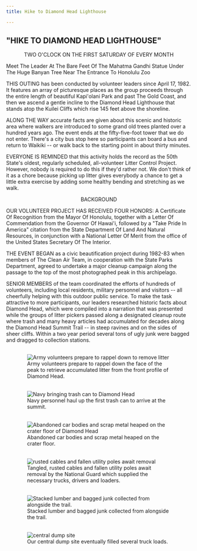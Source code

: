 ```yaml
---
title: Hike to Diamond Head Lighthouse

---
```

<script>
  import DocumentWrapper from '../../../components/DocumentWrapper.svelte'
</script>

<DocumentWrapper component="linesLogo" doubleBorder={true}>

<h2>"HIKE TO DIAMOND HEAD LIGHTHOUSE"</h2>

<div class="centered">
TWO O'CLOCK ON THE FIRST SATURDAY OF EVERY MONTH

Meet The Leader At The Bare Feet Of The Mahatma Gandhi Statue Under The Huge Banyan Tree Near The Entrance To Honolulu Zoo
</div>
<!-- TODO: 4 dots -->
THIS OUTING has been conducted by volunteer leaders since April 17, 1982. It features an array of picturesque places as the group proceeds through the entire length of beautiful Kapi'olani Park and past The Gold Coast, and then we ascend a gentle incline to the Diamond Head Lighthouse that stands atop the Kuilei Cliffs which rise 145 feet above the shoreline.

ALONG THE WAY accurate facts are given about this scenic and historic area where walkers are introduced to some grand old trees planted over a hundred years ago. The event ends at the fifty-five-foot tower that we do not enter. There's a city bus stop here so participants can board a bus and return to Waikiki -- or walk back to the starting point in about thirty minutes.

EVERYONE IS REMINDED that this activity holds the record as the 50th State's oldest, regularly scheduled, all-volunteer Litter Control Project. However, nobody is required to do this if they'd rather not. We don't think of it as a chore because picking up litter gives everybody a chance to get a little extra exercise by adding some healthy bending and stretching as we walk.

<div class="centered">BACKGROUND</div>

OUR VOLUNTEER PROJECT HAS RECEIVED FOUR HONORS: A Certificate Of Recognition from the Mayor Of Honolulu, together with a Letter Of Commendation from the Governor Of Hawai'i, followed by a "Take Pride In America" citation from the State Department Of Land And Natural Resources, in conjunction with a National Letter Of Merit from the office of the United States Secretary Of The Interior.

THE EVENT BEGAN as a civic beautification project during 1982-83 when members of The Clean Air Team, in cooperation with the State Parks Department, agreed to undertake a major cleanup campaign along the passage to the top of the most photographed peak in this archipelago.

SENIOR MEMBERS of the team coordinated the efforts of hundreds of volunteers, including local residents, military personnel and visitors -- all cheerfully helping with this outdoor public service. To make the task attractive to more participants, our leaders researched historic facts about Diamond Head, which were compiled into a narration that was presented while the groups of litter pickers passed along a designated cleanup route where trash and many heavy articles had accumulated for decades along the Diamond Head Summit Trail -- in steep ravines and on the sides of sheer cliffs. Within a two year period several tons of ugly junk were bagged and dragged to collection stations.

<section id="pictures">
<figure>
<img src="diamond-head/army-volunteers-at-diamond-head.png" alt="Army volunteers prepare to rappel down to remove litter">
<figcaption>
Army volunteers prepare to rappel down the face of the peak to
retrieve accumulated litter from the front profile of Diamond Head.
</figcaption>
</figure>

<figure>
<img src="diamond-head/navy-bringing-trash-can.png" alt="Navy bringing trash can to Diamond Head">
<figcaption>
Navy personnel haul up the first trash can to arrive at the summit.
</figcaption>
</figure>

<figure>
<img src="diamond-head/scrap-metal-on-crater-floor.png" alt="Abandoned car bodies and scrap metal heaped on the crater floor of Diamond Head">
<figcaption>
Abandoned car bodies and scrap metal heaped on the crater floor.
</figcaption>
</figure>

<figure>
<img src="diamond-head/trash-utility-poles-and-cables.png" alt="rusted cables and fallen utility poles await removal">
<figcaption>
Tangled, rusted cables and fallen utility poles await removal by
the National Guard which supplied the necessary trucks, drivers and loaders.
</figcaption>
</figure>

<figure>
<img src="diamond-head/lumber-and-trash-bags.png" alt="Stacked lumber and bagged junk collected from alongside the trail.">
<figcaption>
Stacked lumber and bagged junk collected from alongside the trail.
</figcaption>
</figure>

<figure>
<img src="diamond-head/central-dump-site.png" alt="central dump site">
<figcaption>
Our central dump site eventually filled several truck loads.
</figcaption>
</figure>
</section>

</DocumentWrapper>

<style>
  div.centered {
    display: flex;
    flex-direction: column;
    justify-content: center;
    align-items: center;
  }

  figure {
    width: 390px;
    margin: 1rem;
  }

  figure img {
    max-width: 100%;
  }

  #pictures {
    display: flex;
    flex-wrap: wrap;
    justify-content: center;
  }
</style>